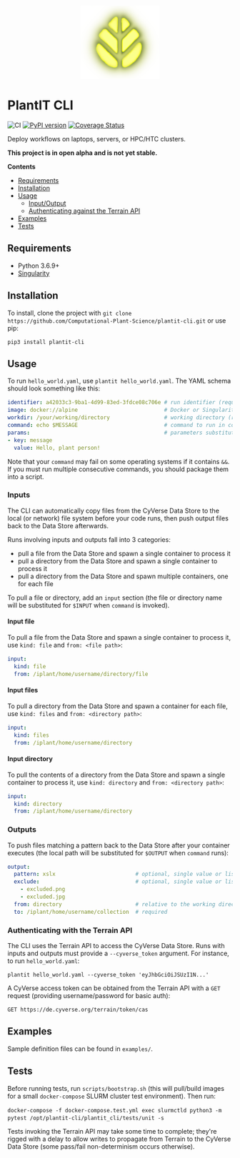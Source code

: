 <p align="center">
<img src="https://github.com/Computational-Plant-Science/plantit/blob/master/plantit/front_end/src/assets/logo.png?raw=true" />
</p>

# PlantIT CLI

![CI](https://github.com/Computational-Plant-Science/plantit-cli/workflows/CI/badge.svg)
[![PyPI version](https://badge.fury.io/py/plantit-cli.svg)](https://badge.fury.io/py/plantit-cli)
[![Coverage Status](https://coveralls.io/repos/github/Computational-Plant-Science/plantit-cli/badge.svg?branch=master)](https://coveralls.io/github/Computational-Plant-Science/plantit-cli) 

Deploy workflows on laptops, servers, or HPC/HTC clusters.

**This project is in open alpha and is not yet stable.**

<!-- START doctoc generated TOC please keep comment here to allow auto update -->
<!-- DON'T EDIT THIS SECTION, INSTEAD RE-RUN doctoc TO UPDATE -->
**Contents**

- [Requirements](#requirements)
- [Installation](#installation)
- [Usage](#usage)
  - [Input/Output](#inputoutput)
  - [Authenticating against the Terrain API](#authenticating-against-the-terrain-api)
- [Examples](#examples)
- [Tests](#tests)

<!-- END doctoc generated TOC please keep comment here to allow auto update -->

## Requirements


- Python 3.6.9+
- [Singularity](https://sylabs.io/docs/)

## Installation

To install, clone the project with `git clone https://github.com/Computational-Plant-Science/plantit-cli.git` or use pip:

```
pip3 install plantit-cli
```

## Usage

To run `hello_world.yaml`, use `plantit hello_world.yaml`. The YAML schema should look something like this:

```yaml
identifier: a42033c3-9ba1-4d99-83ed-3fdce08c706e # run identifier (required)
image: docker://alpine                           # Docker or Singularity image (required)
workdir: /your/working/directory                 # working directory (required)
command: echo $MESSAGE                           # command to run in container (required)
params:                                          # parameters substituted when `command` is run (optional)
- key: message
  value: Hello, plant person!
```

Note that your `command` may fail on some operating systems if it contains `&&`. If you must run multiple consecutive commands, you should package them into a script.

### Inputs

The CLI can automatically copy files from the CyVerse Data Store to the local (or network) file system before your code runs, then push output files back to the Data Store afterwards.

Runs involving inputs and outputs fall into 3 categories:

- pull a file from the Data Store and spawn a single container to process it
- pull a directory from the Data Store and spawn a single container to process it
- pull a directory from the Data Store and spawn multiple containers, one for each file

To pull a file or directory, add an `input` section (the file or directory name will be substituted for `$INPUT` when `command` is invoked).

#### Input file

To pull a file from the Data Store and spawn a single container to process it, use `kind: file` and `from: <file path>`:

```yaml
input:
  kind: file
  from: /iplant/home/username/directory/file
```

#### Input files

To pull a directory from the Data Store and spawn a container for each file, use `kind: files` and `from: <directory path>`:

```yaml
input:
  kind: files
  from: /iplant/home/username/directory
```

#### Input directory

To pull the contents of a directory from the Data Store and spawn a single container to process it, use `kind: directory` and `from: <directory path>`:

```yaml
input:
  kind: directory
  from: /iplant/home/username/directory
```

### Outputs

To push files matching a pattern back to the Data Store after your container executes (the local path will be substituted for `$OUTPUT` when `command` runs):

```yaml
output:
  pattern: xslx                         # optional, single value or list
  exclude:                              # optional, single value or list
    - excluded.png
    - excluded.jpg
  from: directory                       # relative to the working directory
  to: /iplant/home/username/collection  # required
```

### Authenticating with the Terrain API

The CLI uses the Terrain API to access the CyVerse Data Store. Runs with inputs and outputs must provide a `--cyverse_token` argument. For instance, to run `hello_world.yaml`:

```shell script
plantit hello_world.yaml --cyverse_token 'eyJhbGciOiJSUzI1N...'
```

A CyVerse access token can be obtained from the Terrain API with a `GET` request (providing username/password for basic auth):

```shell script
GET https://de.cyverse.org/terrain/token/cas
```

## Examples

Sample definition files can be found in `examples/`.

## Tests

Before running tests, run `scripts/bootstrap.sh` (this will pull/build images for a small `docker-compose` SLURM cluster test environment). Then run:

```docker-compose -f docker-compose.test.yml exec slurmctld python3 -m pytest /opt/plantit-cli/plantit_cli/tests/unit -s```

Tests invoking the Terrain API may take some time to complete; they're rigged with a delay to allow writes to propagate from Terrain to the CyVerse Data Store (some pass/fail non-determinism occurs otherwise).
